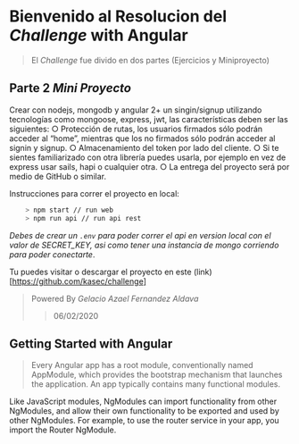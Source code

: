 # Bienvenido al Resolucion del _Challenge_ with Angular

> El _Challenge_ fue divido en dos partes (Ejercicios y Miniproyecto)

## Parte 2 _Mini_ _Proyecto_

Crear con nodejs, mongodb y angular 2+ un singin/signup utilizando
tecnologías como mongoose, express, jwt, las características deben ser las
siguientes:
○ Protección de rutas, los usuarios firmados sólo podrán acceder al
“home”, mientras que los no firmados sólo podrán acceder al signin y
signup.
○ Almacenamiento del token por lado del cliente.
○ Si te sientes familiarizado con otra librería puedes usarla, por ejemplo
en vez de express usar sails, hapi o cualquier otra.
○ La entrega del proyecto será por medio de GitHub o similar.

Instrucciones para correr el proyecto en local:

```bash
    > npm start // run web
    > npm run api // run api rest
```
*Debes de crear un `.env` para poder correr el api en version local con el valor de SECRET_KEY, asi como tener una instancia de mongo corriendo para poder conectarte*.

Tu puedes visitar o descargar el proyecto en este (link)[https://github.com/kasec/challenge]

> Powered By _Gelacio Azael Fernandez Aldava_
>
> > 06/02/2020

## Getting Started with Angular

> Every Angular app has a root module, conventionally named AppModule, which provides the bootstrap mechanism that launches the application. An app typically contains many functional modules.

Like JavaScript modules, NgModules can import functionality from other NgModules, and allow their own functionality to be exported and used by other NgModules. For example, to use the router service in your app, you import the Router NgModule.
